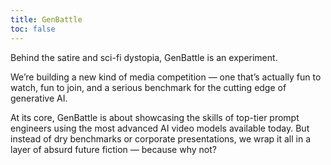 ```yaml
---
title: GenBattle
toc: false
---
```


Behind the satire and sci-fi dystopia, GenBattle is an experiment.

We’re building a new kind of media competition — one that’s actually fun to watch, fun to join, and a serious benchmark for the cutting edge of generative AI.

At its core, GenBattle is about showcasing the skills of top-tier prompt engineers using the most advanced AI video models available today. But instead of dry benchmarks or corporate presentations, we wrap it all in a layer of absurd future fiction — because why not?